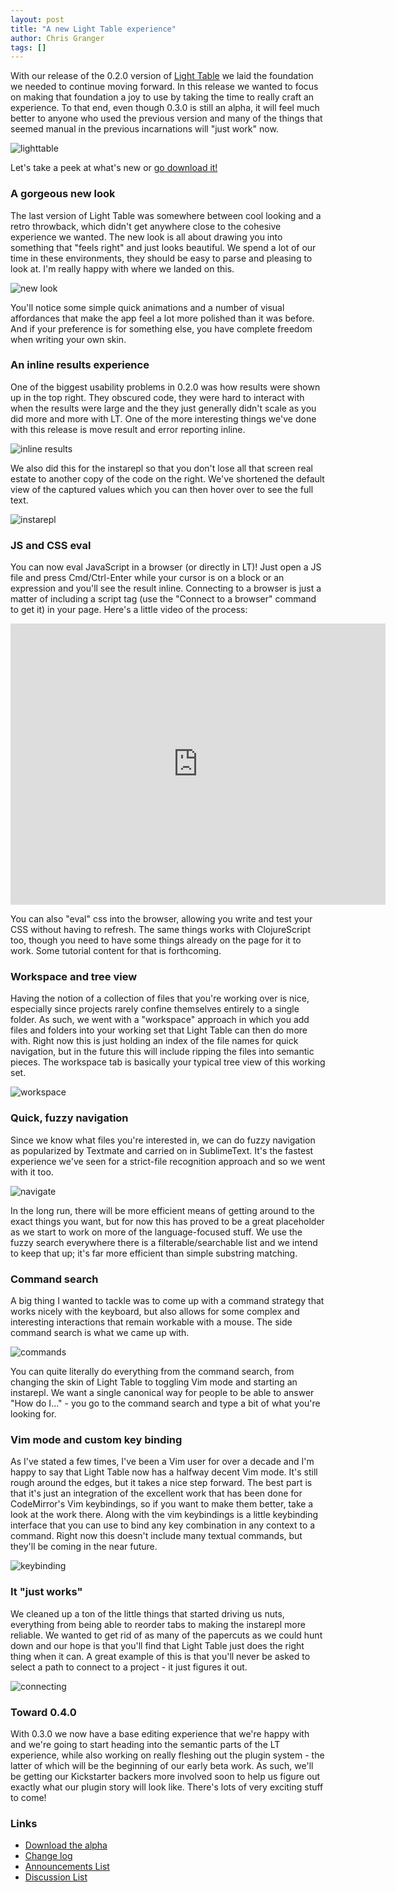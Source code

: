 ```yaml
---
layout: post
title: "A new Light Table experience"
author: Chris Granger
tags: []
---
```


With our release of the 0.2.0 version of [Light Table][lt] we laid the foundation we needed to continue moving forward. In this release we wanted to focus on making that foundation a joy to use by taking the time to really craft an experience. To that end, even though 0.3.0 is still an alpha, it will feel much better to anyone who used the previous version and many of the things that seemed manual in the previous incarnations will "just work" now.

![lighttable](/images/030/lighttable.png)

Let's take a peek at what's new or [go download it!][lt]

### A gorgeous new look

The last version of Light Table was somewhere between cool looking and a retro throwback, which didn't get anywhere close to the cohesive experience we wanted. The new look is all about drawing you into something that "feels right" and just looks beautiful. We spend a lot of our time in these environments, they should be easy to parse and pleasing to look at. I'm really happy with where we landed on this.

![new look](/images/030/newlook.png)

You'll notice some simple quick animations and a number of visual affordances that make the app feel a lot more polished than it was before. And if your preference is for something else, you have complete freedom when writing your own skin.

### An inline results experience

One of the biggest usability problems in 0.2.0 was how results were shown up in the top right. They obscured code, they were hard to interact with when the results were large and the they just generally didn't scale as you did more and more with LT. One of the more interesting things we've done with this release is move result and error reporting inline.

![inline results](/images/030/inline.png)

We also did this for the instarepl so that you don't lose all that screen real estate to another copy of the code on the right. We've shortened the default view of the captured values which you can then hover over to see the full text.

![instarepl](/images/030/instarepl.png)

### JS and CSS eval

You can now eval JavaScript in a browser (or directly in LT)! Just open a JS file and press Cmd/Ctrl-Enter while your cursor is on a block or an expression and you'll see the result inline. Connecting to a browser is just a matter of including a script tag (use the "Connect to a browser" command to get it) in your page. Here's a little video of the process:

<iframe width="600" height="450" src="http://www.youtube.com/embed/Zg6Nja8C9rU?rel=0" frameborder="0" allowfullscreen></iframe>

You can also "eval" css into the browser, allowing you write and test your CSS without having to refresh. The same things works with ClojureScript too, though you need to have some things already on the page for it to work. Some tutorial content for that is forthcoming.

### Workspace and tree view

Having the notion of a collection of files that you're working over is nice, especially since projects rarely confine themselves entirely to a single folder. As such, we went with a "workspace" approach in which you add files and folders into your working set that Light Table can then do more with. Right now this is just holding an index of the file names for quick navigation, but in the future this will include ripping the files into semantic pieces. The workspace tab is basically your typical tree view of this working set.

![workspace](/images/030/workspace.png)

### Quick, fuzzy navigation

Since we know what files you're interested in, we can do fuzzy navigation as popularized by Textmate and carried on in SublimeText. It's the fastest experience we've seen for a strict-file recognition approach and so we went with it too.

![navigate](/images/030/navigate.png)

In the long run, there will be more efficient means of getting around to the exact things you want, but for now this has proved to be a great placeholder as we start to work on more of the language-focused stuff. We use the fuzzy search everywhere there is a filterable/searchable list and we intend to keep that up; it's far more efficient than simple substring matching.

### Command search

A big thing I wanted to tackle was to come up with a command strategy that works nicely with the keyboard, but also allows for some complex and interesting interactions that remain workable with a mouse. The side command search is what we came up with.

![commands](/images/030/command.png)

You can quite literally do everything from the command search, from changing the skin of Light Table to toggling Vim mode and starting an instarepl. We want a single canonical way for people to be able to answer "How do I..." - you go to the command search and type a bit of what you're looking for.

### Vim mode and custom key binding

As I've stated a few times, I've been a Vim user for over a decade and I'm happy to say that Light Table now has a halfway decent Vim mode. It's still rough around the edges, but it takes a nice step forward. The best part is that it's just an integration of the excellent work that has been done for CodeMirror's Vim keybindings, so if you want to make them better, take a look at the work there. Along with the vim keybindings is a little keybinding interface that you can use to bind any key combination in any context to a command. Right now this doesn't include many textual commands, but they'll be coming in the near future.

![keybinding](/images/030/keybinding.png)

### It "just works"

We cleaned up a ton of the little things that started driving us nuts, everything from being able to reorder tabs to making the instarepl more reliable. We wanted to get rid of as many of the papercuts as we could hunt down and our hope is that you'll find that Light Table just does the right thing when it can. A great example of this is that you'll never be asked to select a path to connect to a project - it just figures it out.

![connecting](/images/030/connecting.png)

### Toward 0.4.0

With 0.3.0 we now have a base editing experience that we're happy with and we're going to start heading into the semantic parts of the LT experience, while also working on really fleshing out the plugin system - the latter of which will be the beginning of our early beta work. As such, we'll be getting our Kickstarter backers more involved soon to help us figure out exactly what our plugin story will look like. There's lots of very exciting stuff to come!

### Links
* [Download the alpha][lt]
* [Change log][changelog]
* [Announcements List][ann]
* [Discussion List][disc]

[lt]: http://www.lighttable.com/
[changelog]: https://github.com/Kodowa/Light-Table-Playground
[gh]: https://github.com/Kodowa/Light-Table-Playground/issues
[ann]: https://groups.google.com/forum/?fromgroups#!forum/light-table
[disc]: https://groups.google.com/forum/?fromgroups#!forum/light-table-discussion
